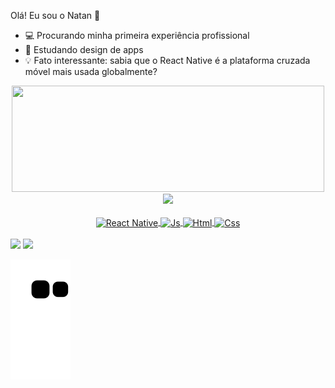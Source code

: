 Olá! Eu sou o Natan 👋

 - 💻 Procurando minha primeira experiência profissional
 - 📖 Estudando design de apps
 - 💡 Fato interessante: sabia que o React Native é a plataforma cruzada móvel mais usada globalmente?

<div align="center">
  <a href="https://github.com/natan-andrade">
  <img height="170em" width="500cm" src="https://github-readme-stats.vercel.app/api?username=natan-andrade&show_icons=true&theme=midnight-purple&include_all_commits=true&count_private=true"/>
   
  <img height="170em" src="https://github-readme-stats.vercel.app/api/top-langs/?username=natan-andrade&layout=compact&langs_count=7&theme=midnight-purple"/>
</div>
  
<div style="display: inline_block" align="center"><br>
  <img align="center" alt="React Native" height="30" width="40" src="https://cdn.jsdelivr.net/gh/devicons/devicon/icons/react/react-original.svg">
  <img align="center" alt="Js" height="30" width="40" src="https://cdn.jsdelivr.net/gh/devicons/devicon/icons/javascript/javascript-original.svg">
  <img align="center" alt="Html" height="30" width="40" src="https://cdn.jsdelivr.net/gh/devicons/devicon/icons/html5/html5-original.svg">
  <img align="center" alt="Css" height="30" width="40" src="https://cdn.jsdelivr.net/gh/devicons/devicon/icons/css3/css3-original.svg">
</div>
  
  <br/>
  
<div>
  <a href = "mailto:developer.natanandrade@gmail.com"><img src="https://img.shields.io/badge/-Gmail-%23333?style=for-the-badge&logo=gmail&logoColor=white" destino ="_blank"></a>
  <a href="https://www.linkedin.com/in/dev-natan-andrade/" target="_blank">
  <img src="https://img.shields.io/badge/LinkedIn-0077B5?style=for-the-badge&logo=linkedin&logoColor=white" destino ="_blank">
  </a>
 
  ![ Animação de cobra ](https://github.com/natan-andrade/natan-andrade/blob/output/github-contribution-grid-snake.svg)
 
</div>
